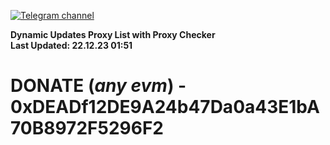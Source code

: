[![Telegram channel](https://img.shields.io/endpoint?url=https://runkit.io/damiankrawczyk/telegram-badge/branches/master?url=https://t.me/n4z4v0d)](https://t.me/n4z4v0d) 

**Dynamic Updates Proxy List with Proxy Checker**  
**Last Updated: 22.12.23 01:51**

# DONATE (_any evm_) - 0xDEADf12DE9A24b47Da0a43E1bA70B8972F5296F2
